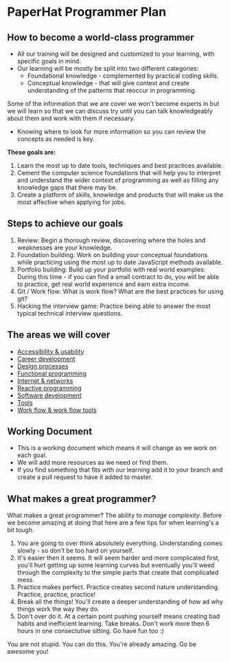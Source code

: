 # PaperHat Programmer Plan

## How to become a world-class programmer

- All our training will be designed and customized to your learning, with specific goals in mind. 
- Our learning will be mostly be split into two different categories: 
    - Foundational knowledge - complemented by practical coding skills.
    - Conceptual knowledge - that will give context and create understanding of the patterns that reoccur in programming.

Some of the information that we are cover we won't become experts in but we will learn so that we can discuss try until you can talk knowledgeably about them and work with them if necessary. 
- Knowing where to look for more information so you can review the concepts as needed is key.

**These goals are:**

1. Learn the most up to date tools, techniques and best practices available.
2. Cement the computer science foundations that will help you to interpret and understand the wider context of programming as well as filling any knowledge gaps that there may be.
3. Create a platform of skills, knowledge and products that will make us the most affective when applying for jobs.

## Steps to achieve our goals

1. Review: Begin a thorough review, discovering where the holes and weaknesses are your knowledge.
2. Foundation building: Work on building your conceptual foundations while practicing using the most up to date JavaScript methods available. 
3. Portfolio building: Build up your portfolio with real world examples: During this time - if you can find a small contract to do, you will be able to practice, get real world experience and earn extra income.
4. Git / Work flow: What is work flow? What are the best practices for using git?
5. Hacking the interview game: Practice being able to answer the most typical technical interview questions.  

## The areas we will cover

- [Accessibility & usability](./accessibility/)
- [Career development](./career/)
- [Design processes](./design/)
- [Functional programming](./functional/)
- [Internet & networks](./internet/)
- [Reactive programming](./reactive/)
- [Software development](./development/)
- [Tools](./tools/)
- [Work flow & work flow tools](./workflow/)

## Working Document

- This is a working document which means it will change as we work on each goal.
- We will add more resources as we need or find them.
- If you find something that fits with our learning add it to your branch and create a pull request to have it added to master. 

## What makes a great programmer? 

What makes a great programmer? The ability to *manage complexity*. Before we become amazing at doing that here are a few tips for when learning's a bit tough. 

1. You are going to over think absolutely everything. Understanding comes slowly - so don't be too hard on yourself.
2. It's easier then it seems. It will seem harder and more complicated first, you'll hurt getting up some learning curves but eventually you'll weed through the complexity to the simple parts that create that complicated mess.
3. Practice makes perfect. Practice creates second nature understanding. Practice, practice, practice!
4. Break all the things! You'll create a deeper understanding of how ad why things work the way they do. 
5. Don't over do it. At a certain point pushing yourself means creating bad habits and inefficient learning. Take breaks. Don't work more then 6 hours in one consectutive sitting. Go have fun too :) 

You are not stupid. You can do this. You're already amazing. Go be awesome you!
